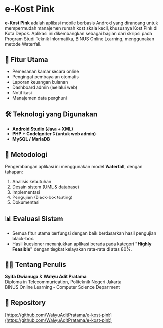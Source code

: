 # e-Kost Pink

**e-Kost Pink** adalah aplikasi mobile berbasis Android yang dirancang untuk mempermudah manajemen rumah kost skala kecil, khususnya Kost Pink di Kota Depok. Aplikasi ini dikembangkan sebagai bagian dari skripsi pada Program Studi Teknik Informatika, BINUS Online Learning, menggunakan metode Waterfall.

## 📱 Fitur Utama

- Pemesanan kamar secara online
- Pengingat pembayaran otomatis
- Laporan keuangan bulanan
- Dashboard admin (melalui web)
- Notifikasi 
- Manajemen data penghuni

## 🛠️ Teknologi yang Digunakan

- **Android Studio (Java + XML)**
- **PHP + CodeIgniter 3 (untuk web admin)**
- **MySQL / MariaDB**

## 📖 Metodologi

Pengembangan aplikasi ini menggunakan model **Waterfall**, dengan tahapan:
1. Analisis kebutuhan
2. Desain sistem (UML & database)
3. Implementasi
4. Pengujian (Black-box testing)
5. Dokumentasi

## 📊 Evaluasi Sistem

- Semua fitur utama berfungsi dengan baik berdasarkan hasil pengujian black-box.
- Hasil kuesioner menunjukkan aplikasi berada pada kategori **"Highly Feasible"** dengan tingkat kelayakan rata-rata di atas 80%.

## 👨‍🎓 Tentang Penulis

**Syifa Dwianuga** & **Wahyu Adit Pratama**  
Diploma in Telecommunication, Politeknik Negeri Jakarta  
BINUS Online Learning – Computer Science Department

## 🔗 Repository

[https://github.com/WahyuAditPratama/e-kost-pink](https://github.com/WahyuAditPratama/e-kost-pink)


